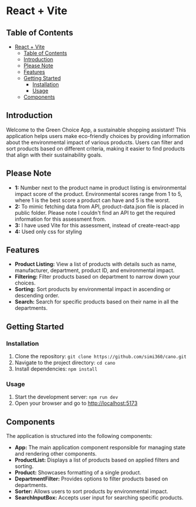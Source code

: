 # React + Vite

## Table of Contents
- [React + Vite](#react--vite)
  - [Table of Contents](#table-of-contents)
  - [Introduction](#introduction)
  - [Please Note](#please-note)
  - [Features](#features)
  - [Getting Started](#getting-started)
    - [Installation](#installation)
    - [Usage](#usage)
  - [Components](#components)



## Introduction

Welcome to the Green Choice App, a sustainable shopping assistant! This application helps users make eco-friendly choices by providing information about the environmental impact of various products. Users can filter and sort products based on different criteria, making it easier to find products that align with their sustainability goals.

## Please Note
- **1:** Number next to the product name in product listing is environmental impact score of the product. Environmental scores range from 1 to 5, where 1 is the best score a product can have and 5 is the worst.
- **2:** To mimic fetching data from API, product-data.json file is placed in public folder. Please note I couldn't find an API to get the required information for this assessment from.
- **3:** I have used Vite for this assessment, instead of create-react-app
- **4:** Used only css for styling

## Features

- **Product Listing:** View a list of products with details such as name, manufacturer, department, product ID, and environmental impact.
- **Filtering:** Filter products based on department to narrow down your choices.
- **Sorting:** Sort products by environmental impact in ascending or descending order.
- **Search:** Search for specific products based on their name in all the departments.


## Getting Started

### Installation

1. Clone the repository: `git clone https://github.com/simi360/cano.git`
2. Navigate to the project directory: `cd cano`
3. Install dependencies: `npm install`

### Usage

1. Start the development server: `npm run dev`
2. Open your browser and go to [http://localhost:5173](http://localhost:5173)

## Components

The application is structured into the following components:

- **App:** The main application component responsible for managing state and rendering other components.
- **ProductList:** Displays a list of products based on applied filters and sorting.
- **Product:** Showcases formatting of a single product.
- **DepartmentFilter:** Provides options to filter products based on departments.
- **Sorter:** Allows users to sort products by environmental impact.
- **SearchInputBox:** Accepts user input for searching specific products.



